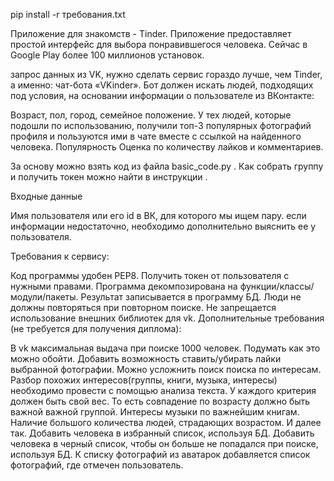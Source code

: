pip install -r требования.txt

Приложение для знакомств - Tinder. Приложение предоставляет простой интерфейс для выбора понравившегося человека. Сейчас в Google Play более 100 миллионов установок.

запрос данных из VK, нужно сделать сервис гораздо лучше, чем Tinder, а именно: чат-бота «VKinder». Бот должен искать людей, подходящих под условия, на основании информации о пользователе из ВКонтакте:

Возраст,
пол,
город,
семейное положение.
У тех людей, которые подошли по использованию, получили топ-3 популярных фотографий профиля и пользуются ими в чате вместе с ссылкой на найденного человека.
Популярность Оценка по количеству лайков и комментариев.

За основу можно взять код из файла basic_code.py .
Как собрать группу и получить токен можно найти в инструкции .

Входные данные

Имя пользователя или его id в ВК, для которого мы ищем пару.
если информации недостаточно, необходимо дополнительно выяснить ее у пользователя.

Требования к сервису:

Код программы удобен PEP8.
Получить токен от пользователя с нужными правами.
Программа декомпозирована на функции/классы/модули/пакеты.
Результат записывается в программу БД.
Люди не должны повторяться при повторном поиске.
Не запрещается использование внешних библиотек для vk.
Дополнительные требования (не требуется для получения диплома):

В vk максимальная выдача при поиске 1000 человек. Подумать как это можно обойти.
Добавить возможность ставить/убирать лайки выбранной фотографии.
Можно усложнить поиск поиска по интересам. Разбор похожих интересов(группы, книги, музыка, интересы) необходимо провести с помощью анализа текста.
У каждого критерия должен быть свой вес. То есть совпадение по возрасту должно быть важной важной группой. Интересы музыки по важнейшим книгам. Наличие большого количества людей, страдающих возрастом. И далее так.
Добавить человека в избранный список, используя БД.
Добавить человека в черный список, чтобы он больше не попадался при поиске, используя БД.
К списку фотографий из аватарок добавляется список фотографий, где отмечен пользователь.
